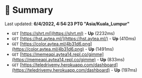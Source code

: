 # 📖 Summary
Last updated: **6/4/2022, 4:54:23 PTG "Asia/Kuala_Lumpur"**

- `GET` [https://shrt.ml](https://shrt.ml) - **Up** (2232ms)
- `GET` [https://hst.aytea.ml/](https://hst.aytea.ml/) - **Up** (410ms)
- `GET` [https://color.aytea.ml/4b31d6.png](https://color.aytea.ml/4b31d6.png) - **Up** (1491ms)
- `GET` [https://memeapi.aytea14.repl.co/gimme](https://memeapi.aytea14.repl.co/gimme) - **Up** (833ms)
- `GET` [https://teledrivemy.herokuapp.com/dashboard](https://teledrivemy.herokuapp.com/dashboard) - **Up** (197ms)
